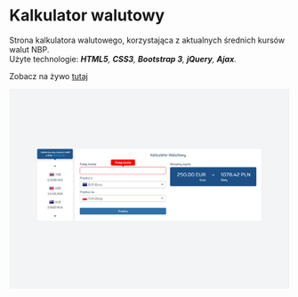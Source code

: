# Kalkulator walutowy
Strona kalkulatora walutowego, korzystająca z aktualnych średnich kursów walut NBP.  
 Użyte technologie: ___HTML5__, __CSS3__, __Bootstrap 3__, __jQuery__, __Ajax__._

Zobacz na żywo [tutaj](https://dabrovsky.github.io/Kalkulator_Walutowy/)

![layout](img/preview.png)
